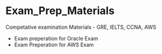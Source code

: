 # Exam_Prep_Materials
Competative examination Materials - GRE, IELTS, CCNA, AWS

- Exam preperation for Oracle Exam
- Exam Preperation for AWS Exam
